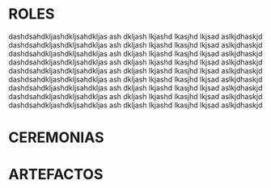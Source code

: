 # ROLES

dashdsahdkljashdkljsahdkljas ash dkljash lkjashd lkasjhd lkjsad aslkjdhaskjd
dashdsahdkljashdkljsahdkljas ash dkljash lkjashd lkasjhd lkjsad aslkjdhaskjd
dashdsahdkljashdkljsahdkljas ash dkljash lkjashd lkasjhd lkjsad aslkjdhaskjd
dashdsahdkljashdkljsahdkljas ash dkljash lkjashd lkasjhd lkjsad aslkjdhaskjd
dashdsahdkljashdkljsahdkljas ash dkljash lkjashd lkasjhd lkjsad aslkjdhaskjd
dashdsahdkljashdkljsahdkljas ash dkljash lkjashd lkasjhd lkjsad aslkjdhaskjd
dashdsahdkljashdkljsahdkljas ash dkljash lkjashd lkasjhd lkjsad aslkjdhaskjd
dashdsahdkljashdkljsahdkljas ash dkljash lkjashd lkasjhd lkjsad aslkjdhaskjd
dashdsahdkljashdkljsahdkljas ash dkljash lkjashd lkasjhd lkjsad aslkjdhaskjd


# CEREMONIAS

# ARTEFACTOS